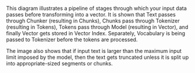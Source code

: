 # 

This diagram illustrates a pipeline of stages through which your input data passes before transforming into a vector. It is shown that Text passes through Chunker \(resulting in Chunks\), Chunks pass through Tokenizer \(resulting in Tokens\), Tokens pass through Model \(resulting in Vector\), and finally Vector gets stored in Vector Index. Separately, Vocabulary is being passed to Tokenizer before the tokens are processed.

The image also shows that if input text is larger than the maximum input limit imposed by the model, then the text gets truncated unless it is split up into appropriate-sized segments or chunks.

